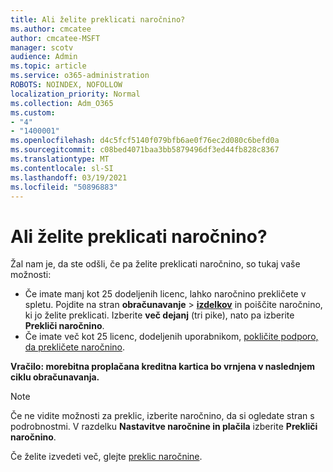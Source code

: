 ```yaml
---
title: Ali želite preklicati naročnino?
ms.author: cmcatee
author: cmcatee-MSFT
manager: scotv
audience: Admin
ms.topic: article
ms.service: o365-administration
ROBOTS: NOINDEX, NOFOLLOW
localization_priority: Normal
ms.collection: Adm_O365
ms.custom:
- "4"
- "1400001"
ms.openlocfilehash: d4c5fcf5140f079bfb6ae0f76ec2d080c6befd0a
ms.sourcegitcommit: c08bed4071baa3bb5879496df3ed44fb828c8367
ms.translationtype: MT
ms.contentlocale: sl-SI
ms.lasthandoff: 03/19/2021
ms.locfileid: "50896883"
---
```

# <a name="canceling-your-subscription"></a>Ali želite preklicati naročnino?

Žal nam je, da ste odšli, če pa želite preklicati naročnino, so tukaj vaše možnosti:
  
- Če imate manj kot 25 dodeljenih licenc, lahko naročnino prekličete v spletu. Pojdite na stran **obračunavanje** \> **[izdelkov](https://go.microsoft.com/fwlink/p/?linkid=842054)** in poiščite naročnino, ki jo želite preklicati. Izberite **več dejanj** (tri pike), nato pa izberite **Prekliči naročnino**.
- Če imate več kot 25 licenc, dodeljenih uporabnikom, [pokličite podporo, da prekličete naročnino](https://docs.microsoft.com/microsoft-365/admin/contact-support-for-business-products?view=o365-worldwide).
  
**Vračilo: morebitna proplačana kreditna kartica bo vrnjena v naslednjem ciklu obračunavanja.**

> [!NOTE]
> Če ne vidite možnosti za preklic, izberite naročnino, da si ogledate stran s podrobnostmi. V razdelku **Nastavitve naročnine in plačila** izberite **Prekliči naročnino**.

Če želite izvedeti več, glejte [preklic naročnine](https://docs.microsoft.com/microsoft-365/commerce/subscriptions/cancel-your-subscription).
